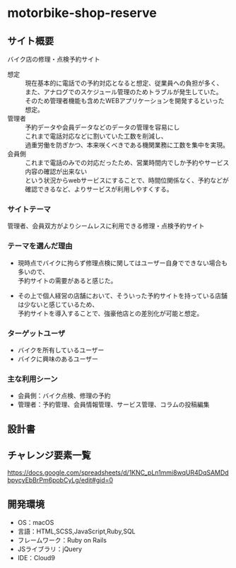 # motorbike-shop-reserve

## サイト概要
バイク店の修理・点検予約サイト

<dl>
  <dt>想定</dt>
  <dd>
    現在基本的に電話での予約対応となると想定、従業員への負担が多く、<br>また、アナログでのスケジュール管理のためトラブルが発生していた。<br>そのため管理者機能も含めたWEBアプリケーションを開発するといった想定。
 　</dd>
  <dt>管理者</dt>
  <dd>
    予約データや会員データなどのデータの管理を容易にし<br>
    これまで電話対応などに割いていた工数を削減し、<br>
    過重労働を防ぎかつ、本来咲くべきである機関業務に工数を集中を実現。
  </dd>
  <dt>会員側</dt>
  <dd>
    これまで電話のみでの対応だったため、営業時間内でしか予約やサービス内容の確認が出来ない<br>という状況からwebサービスにすることで、時間位関係なく、予約などが確認できるなど、よりサービスが利用しやすくする。
  </dd>
</dl>


### サイトテーマ
管理者、会員双方がよりシームレスに利用できる修理・点検予約サイト

### テーマを選んだ理由
- 現時点でバイクに拘らず修理点検に関してはユーザー自身でできない場合も多いので、<br>予約サイトの需要があると感じた。

- その上で個人経営の店舗において、そういった予約サイトを持っている店舗は少ないと感じているため、<br>予約サイトを導入することで、強豪他店との差別化が可能と想定。

### ターゲットユーザ
- バイクを所有しているユーザー
- バイクに興味のあるユーザー

### 主な利用シーン
- 会員側：バイク点検、修理の予約
- 管理者：予約管理、会員情報管理、サービス管理、コラムの投稿編集

## 設計書


## チャレンジ要素一覧
https://docs.google.com/spreadsheets/d/1KNC_pLn1mmi8wqUR4DqSAMDdbpycyEbBrPm6pobCyLg/edit#gid=0

## 開発環境
- OS：macOS
- 言語：HTML,SCSS,JavaScript,Ruby,SQL
- フレームワーク：Ruby on Rails
- JSライブラリ：jQuery
- IDE：Cloud9
